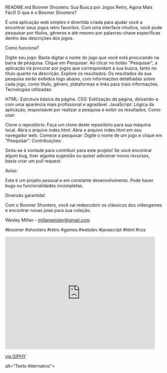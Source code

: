 README.md
Boomer Shooters: Sua Busca por Jogos Retro, Agora Mais Fácil!
O que é o Boomer Shooters?

É uma aplicação web simples e divertida criada para ajudar você a encontrar seus jogos retro favoritos. Com uma interface intuitiva, você pode pesquisar por títulos, gêneros e até mesmo por palavras-chave específicas dentro das descrições dos jogos.

Como funciona?

Digite seu jogo: Basta digitar o nome do jogo que você está procurando na barra de pesquisa.
Clique em Pesquisar: Ao clicar no botão "Pesquisar", a aplicação irá procurar por jogos que correspondam à sua busca, tanto no título quanto na descrição.
Explore os resultados: Os resultados da sua pesquisa serão exibidos logo abaixo, com informações detalhadas sobre cada jogo, como título, gênero, plataformas e links para mais informações.
Tecnologias utilizadas:

HTML: Estrutura básica da página.
CSS: Estilização da página, deixando-a com uma aparência mais profissional e agradável.
JavaScript: Lógica da aplicação, responsável por realizar a pesquisa e exibir os resultados.
Como usar:

Clone o repositório: Faça um clone deste repositório para sua máquina local.
Abra o arquivo index.html: Abra o arquivo index.html em seu navegador web.
Comece a pesquisar: Digite o nome de um jogo e clique em "Pesquisar".
Contribuições:

Sinta-se à vontade para contribuir para este projeto! Se você encontrar algum bug, tiver alguma sugestão ou quiser adicionar novos recursos, basta criar um pull request.

Aviso:

Este é um projeto pessoal e em constante desenvolvimento. Pode haver bugs ou funcionalidades incompletas.

Diversão garantida!

Com o Boomer Shooters, você vai redescobrir os clássicos dos videogames e encontrar novas joias para sua coleção.

Wesley Millan - millanwesley@gmail.com

#boomer #shooters #retro #games #webdev #javascript #html #css

<iframe src="https://giphy.com/embed/xidIeiCtql247U3ngA" width="480" height="360" style="" frameBorder="0" class="giphy-embed" allowFullScreen></iframe><p><a href="https://giphy.com/gifs/shooter-kur-qag-games-xidIeiCtql247U3ngA">via GIPHY</a></p> alt="Texto Alternativo">
